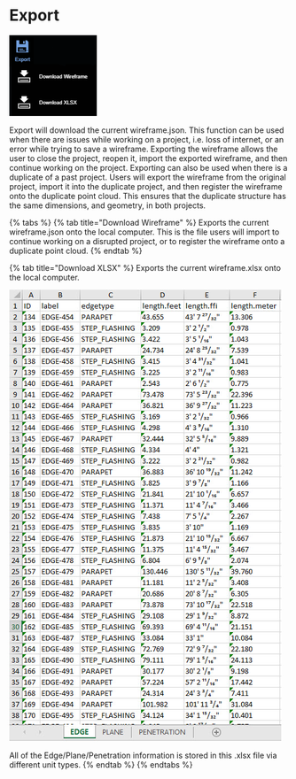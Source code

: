 # Export

![](../.gitbook/assets/export-button.png)

Export will download the current wireframe.json. This function can be used when there are issues while working on a project, i.e. loss of internet, or an error while trying to save a wireframe. Exporting the wireframe allows the user to close the project, reopen it, import the exported wireframe, and then continue working on the project. Exporting can also be used when there is a duplicate of a past project. Users will export the wireframe from the original project, import it into the duplicate project, and then register the wireframe onto the duplicate point cloud. This ensures that the duplicate structure has the same dimensions, and geometry, in both projects.

{% tabs %}
{% tab title="Download Wireframe" %}
Exports the current wireframe.json onto the local computer. This is the file users will import to continue working on a disrupted project, or to register the wireframe onto a duplicate point cloud.
{% endtab %}

{% tab title="Download XLSX" %}
Exports the current wireframe.xlsx onto the local computer.

![](../.gitbook/assets/2018-09-12_11-18-20.jpg)

All of the Edge/Plane/Penetration information is stored in this .xlsx file via different unit types. 
{% endtab %}
{% endtabs %}



